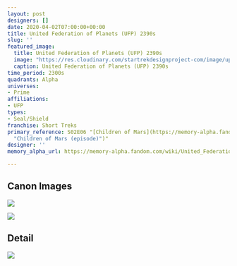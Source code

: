 ```yaml
---
layout: post
designers: []
date: 2020-04-02T07:00:00+00:00
title: United Federation of Planets (UFP) 2390s
slug: ''
featured_image:
  title: United Federation of Planets (UFP) 2390s
  image: "https://res.cloudinary.com/startrekdesignproject-com/image/upload/v1585863146/UFP2390s.png"
  caption: United Federation of Planets (UFP) 2390s
time_period: 2300s
quadrants: Alpha
universes:
- Prime
affiliations:
- UFP
types:
- Seal/Shield
franchise: Short Treks
primary_reference: S02E06 "[Children of Mars](https://memory-alpha.fandom.com/wiki/Children_of_Mars_(episode)
  "Children of Mars (episode)")"
designer: ''
memory_alpha_url: https://memory-alpha.fandom.com/wiki/United_Federation_of_Planets

---
```

## Canon Images

![](https://res.cloudinary.com/startrekdesignproject-com/image/upload/v1585863146/UFP2390s_STR2x6.jpg)

![](https://res.cloudinary.com/startrekdesignproject-com/image/upload/v1585863146/UFP2390s_STR2x6_2.jpg)

## Detail

![](https://res.cloudinary.com/startrekdesignproject-com/image/upload/v1585863145/UFP2390s_Detail.jpg)